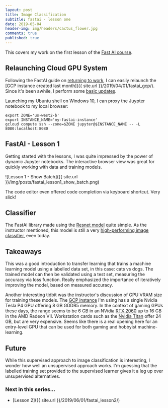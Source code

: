 ```yaml
---
layout: post
title: Image Classification
subtitle: fastai - lesson one
date: 2019-05-04
header-img: img/headers/cactus_flower.jpg
comments: true
published: true
---
```


This covers my work on the first lesson of the [Fast AI course](https://course.fast.ai/).

## Relaunching Cloud GPU System

Following the FastAI guide on [returning to work](https://course.fast.ai/update_gcp.html), I can easily relaunch the [GCP instance created last month]({{ site.url }}/2019/04/01/fastai_gcp/).  Since it's been awhile, I perform some [basic updates](https://course.fast.ai/start_gcp.html#step-4-access-fastai-materials-and-update-packages).

Launching my Ubuntu shell on Windows 10, I can proxy the Juypter notebook to my local browser:
```
export ZONE='us-west2-b'
export INSTANCE_NAME='my-fastai-instance'
gcloud compute ssh --zone=$ZONE jupyter@$INSTANCE_NAME -- -L 8080:localhost:8080
```

## FastAI - Lesson 1

Getting started with the lessons, I was quite impressed by the power of dynamic Jupyter notebooks.  The interactive browser view was great for quickly working with data and training models. 

![Lesson 1 - Show Batch]({{ site.url }}/img/posts/fastai_lesson1_show_batch.png)

The code editor even offered code completion via keyboard shortcut.  Very slick! 

## Classifier

The FastAI library made using the [Resnet model](https://en.wikipedia.org/wiki/Residual_neural_network) quite simple.  As the instructor mentioned, this model is still a very [high-performing image classifier](https://dawn.cs.stanford.edu/benchmark/v1/index.html), even today. 

## Takeaways

This was a good introduction to transfer learning that trains a machine learning model using a labelled data set, in this case: cats vs dogs.  The trained model can then be validated using a test set, measuring the accuracy via loss function.  Really emphasized the importance of iteratively improving the model, based on measured accuracy.

Another interesting tidbit was the instructor's discussion of GPU VRAM size for training these models.  The [GCP instance](https://cloud.google.com/compute/docs/gpus/) I'm using has a single Nvidia Tesla P4 GPU offering 8 GB GDDR5 memory.  In the context of gaming GPUs these days, the range seems to be 6 GB in an NVidia [RTX 2060](https://www.nvidia.com/en-us/geforce/graphics-cards/rtx-2060/) up to 16 GB in the AMD Radeon VII.  Workstation cards such as the [Nvidia Titan](https://www.nvidia.com/en-us/titan/titan-rtx/) offer 24 GB, but are very expensive.  Seems like there is a real opening here for an entry-level GPU that can be used for both gaming and hobbyist machine-learning.

## Future

While this supervised approach to image classification is interesting, I wonder how well an unsupervised approach works.  I'm guessing that the labelled training set provided to the supervised learner gives it a leg up over unsupervised alternatives.

### Next in this series...
* [Lesson 2]({{ site.url }}/2019/06/01/fastai_lesson2/)
